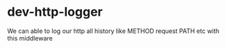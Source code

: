 # dev-http-logger
We can able to log our http all history like METHOD request PATH etc with this middleware
